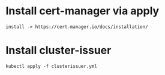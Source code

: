 # Install cert-manager via apply
```
install -> https://cert-manager.io/docs/installation/

```
# Install cluster-issuer
```
kubectl apply -f clusterissuer.yml 
```
